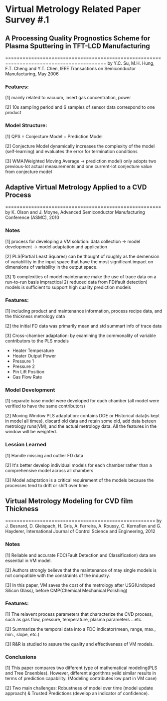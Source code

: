 # Virtual Metrology Related Paper Survey #.1

## A Processing Quality Prognostics Scheme for Plasma Sputtering in TFT-LCD Manufacturing
=========================================================================================
by Y.C. Su, M.H. Hung, F.T. Cheng and Y.T. Chen, IEEE Transactions on Semiconductor Manufacturing, May 2006 

### Features: 

[1] mainly related to vacuum, insert gas concentration, power

[2] 10s sampling period and 6 samples of sensor data correspond to one product

### Model Structure:

[1] QPS = Conjecture Model + Prediction Model

[2] Conjecture Model dynamically increases the complexity of the model (self-learning) and evaluates the error for termination conditions

[3] WMA(Weighted Moving Average -> prediction model) only adopts two previous-lot actual measurements and one current-lot conjecture value from conjecture model 

## Adaptive Virtual Metrology Applied to a CVD Process
======================================================
by K. Olson and J. Moyne, Advanced Semiconductor Manufacturing Conference (ASMC), 2010

### Notes

[1] process for developing a VM solution: data collection -> model development -> model adaptation and application

[2] PLS(Partial Least Squares) can be thought of roughly as the demension of variablility in the input space that have the most significant impact on dimensions of variability in the output space.

[3] 1) complexities of model maintenance make the use of trace data on a run-to-run basis impractical 2) reduced data from FD(fault detection) models is sufficient to support  high quality prediction models

### Features:

[1] including product and maintenance information, process recipe data, and the thickness metrology data

[2] the initial FD data was primarily mean and std summart info of trace data

[3] Cross-chamber adaptation: by examining the commonality of variable contributors to the PLS models
- Heater Temperature
- Heater Output Power
- Pressure 1
- Pressure 2
- Pin Lift Position
- Gas Flow Rate

### Model Development

[1] separate base model were developed for each chamber (all model were verified to have the same contributors)

[2] Moving Window PLS adaptation: contains DOE or Historical data(is kept in model all times), discard old data and retain some old, add data beteen metrology runs(VM), and the actual metrology data. All the features in the window will be weighted.

### Lession Learned

[1] Handle missing and outlier FD data

[2] It's better develop individual models for each chamber rather than a comprehensive model across all chambers

[3] Model adaptation is a critical requirement of the models because the processes tend to drift or shift over time

## Virtual Metrology Modeling for CVD film Thickness
====================================================
by J. Besnard, D. Gleispach, H. Gris, A. Ferreira, A. Roussy, C. Kernaflen and G. Hayderer, International Journal of Control Science and Engineering, 2012

### Notes

[1] Reliable and accurate FDC(Fault Detection and Classification) data are essential in VM model.

[2] Authors strongly believe that the maintenance of may single models is not compatible with the constraints of the industry.

[3] In this paper, VM saves the cost of the metrology after USG(Undoped Silicon Glass), before CMP(Chemical Mechanical Polishing)

### Features:

[1] The relavent process parameters that characterize the CVD process, such as gas flow, pressure, temperature, plasma parameters ...etc.

[2] Summarize the temporal data into a FDC indicator(mean, range, max., min., slope, etc.)

[3] R&R is studied to assure the quality and effectiveness of VM models.

### Conclusions

[1] This paper compares two different type of mathematical modeling(PLS and Tree Ensenbles). However, different algorithms yeild similar results in terms of prediction capability. (Modeling contributes low part in VM case)

[2] Two main challenges: Robustness of model over time (model update approach) & Trusted Predictions (develop  an indicator of confidence).

